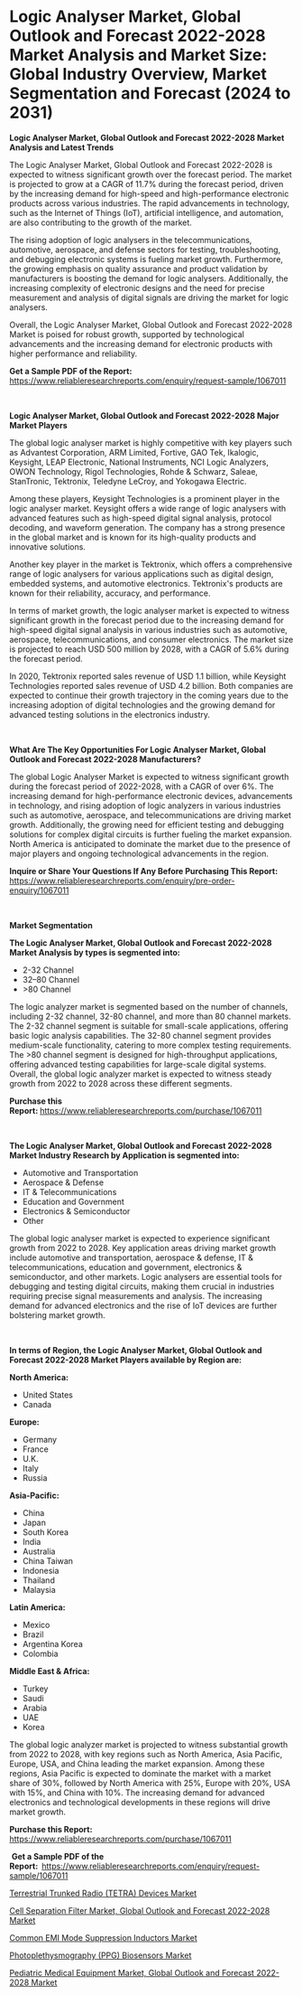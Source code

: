 <p><h1>Logic Analyser Market, Global Outlook and Forecast 2022-2028 Market Analysis and Market Size: Global Industry Overview, Market Segmentation and Forecast (2024 to 2031)</h1></p><p><strong>Logic Analyser Market, Global Outlook and Forecast 2022-2028 Market Analysis and Latest Trends</strong></p>
<p><p>The Logic Analyser Market, Global Outlook and Forecast 2022-2028 is expected to witness significant growth over the forecast period. The market is projected to grow at a CAGR of 11.7% during the forecast period, driven by the increasing demand for high-speed and high-performance electronic products across various industries. The rapid advancements in technology, such as the Internet of Things (IoT), artificial intelligence, and automation, are also contributing to the growth of the market.</p><p>The rising adoption of logic analysers in the telecommunications, automotive, aerospace, and defense sectors for testing, troubleshooting, and debugging electronic systems is fueling market growth. Furthermore, the growing emphasis on quality assurance and product validation by manufacturers is boosting the demand for logic analysers. Additionally, the increasing complexity of electronic designs and the need for precise measurement and analysis of digital signals are driving the market for logic analysers.</p><p>Overall, the Logic Analyser Market, Global Outlook and Forecast 2022-2028 Market is poised for robust growth, supported by technological advancements and the increasing demand for electronic products with higher performance and reliability.</p></p>
<p><strong>Get a Sample PDF of the Report:&nbsp;</strong> <a href="https://www.reliableresearchreports.com/enquiry/request-sample/1067011">https://www.reliableresearchreports.com/enquiry/request-sample/1067011</a></p>
<p>&nbsp;</p>
<p><strong>Logic Analyser Market, Global Outlook and Forecast 2022-2028 Major Market Players</strong></p>
<p><p>The global logic analyser market is highly competitive with key players such as Advantest Corporation, ARM Limited, Fortive, GAO Tek, Ikalogic, Keysight, LEAP Electronic, National Instruments, NCI Logic Analyzers, OWON Technology, Rigol Technologies, Rohde & Schwarz, Saleae, StanTronic, Tektronix, Teledyne LeCroy, and Yokogawa Electric.</p><p>Among these players, Keysight Technologies is a prominent player in the logic analyser market. Keysight offers a wide range of logic analysers with advanced features such as high-speed digital signal analysis, protocol decoding, and waveform generation. The company has a strong presence in the global market and is known for its high-quality products and innovative solutions.</p><p>Another key player in the market is Tektronix, which offers a comprehensive range of logic analysers for various applications such as digital design, embedded systems, and automotive electronics. Tektronix's products are known for their reliability, accuracy, and performance.</p><p>In terms of market growth, the logic analyser market is expected to witness significant growth in the forecast period due to the increasing demand for high-speed digital signal analysis in various industries such as automotive, aerospace, telecommunications, and consumer electronics. The market size is projected to reach USD 500 million by 2028, with a CAGR of 5.6% during the forecast period.</p><p>In 2020, Tektronix reported sales revenue of USD 1.1 billion, while Keysight Technologies reported sales revenue of USD 4.2 billion. Both companies are expected to continue their growth trajectory in the coming years due to the increasing adoption of digital technologies and the growing demand for advanced testing solutions in the electronics industry.</p></p>
<p>&nbsp;</p>
<p><strong>What Are The Key Opportunities For Logic Analyser Market, Global Outlook and Forecast 2022-2028 Manufacturers?</strong></p>
<p><p>The global Logic Analyser Market is expected to witness significant growth during the forecast period of 2022-2028, with a CAGR of over 6%. The increasing demand for high-performance electronic devices, advancements in technology, and rising adoption of logic analyzers in various industries such as automotive, aerospace, and telecommunications are driving market growth. Additionally, the growing need for efficient testing and debugging solutions for complex digital circuits is further fueling the market expansion. North America is anticipated to dominate the market due to the presence of major players and ongoing technological advancements in the region.</p></p>
<p><strong>Inquire or Share Your Questions If Any Before Purchasing This Report:</strong> <a href="https://www.reliableresearchreports.com/enquiry/pre-order-enquiry/1067011">https://www.reliableresearchreports.com/enquiry/pre-order-enquiry/1067011</a></p>
<p>&nbsp;</p>
<p><strong>Market Segmentation</strong></p>
<p><strong>The Logic Analyser Market, Global Outlook and Forecast 2022-2028 Market Analysis by types is segmented into:</strong></p>
<p><ul><li>2-32 Channel</li><li>32–80 Channel</li><li>>80 Channel</li></ul></p>
<p><p>The logic analyzer market is segmented based on the number of channels, including 2-32 channel, 32-80 channel, and more than 80 channel markets. The 2-32 channel segment is suitable for small-scale applications, offering basic logic analysis capabilities. The 32-80 channel segment provides medium-scale functionality, catering to more complex testing requirements. The >80 channel segment is designed for high-throughput applications, offering advanced testing capabilities for large-scale digital systems. Overall, the global logic analyzer market is expected to witness steady growth from 2022 to 2028 across these different segments.</p></p>
<p><strong>Purchase this Report:&nbsp;</strong><a href="https://www.reliableresearchreports.com/purchase/1067011">https://www.reliableresearchreports.com/purchase/1067011</a></p>
<p>&nbsp;</p>
<p><strong>The Logic Analyser Market, Global Outlook and Forecast 2022-2028 Market Industry Research by Application is segmented into:</strong></p>
<p><ul><li>Automotive and Transportation</li><li>Aerospace & Defense</li><li>IT & Telecommunications</li><li>Education and Government</li><li>Electronics & Semiconductor</li><li>Other</li></ul></p>
<p><p>The global logic analyser market is expected to experience significant growth from 2022 to 2028. Key application areas driving market growth include automotive and transportation, aerospace & defense, IT & telecommunications, education and government, electronics & semiconductor, and other markets. Logic analysers are essential tools for debugging and testing digital circuits, making them crucial in industries requiring precise signal measurements and analysis. The increasing demand for advanced electronics and the rise of IoT devices are further bolstering market growth.</p></p>
<p>&nbsp;</p>
<p><strong>In terms of Region, the Logic Analyser Market, Global Outlook and Forecast 2022-2028 Market Players available by Region are:</strong></p>
<p>
    <p> <strong> North America: </strong>
        <ul>
            <li>United States</li>
            <li>Canada</li>
        </ul>
        </p> 
    <p> <strong> Europe: </strong>
        <ul>
            <li>Germany</li>
            <li>France</li>
            <li>U.K.</li>
            <li>Italy</li>
            <li>Russia</li>
        </ul>
        </p> 
    <p> <strong> Asia-Pacific: </strong>
        <ul>
            <li>China</li>
            <li>Japan</li>
            <li>South Korea</li>
            <li>India</li>
            <li>Australia</li>
            <li>China Taiwan</li>
            <li>Indonesia</li>
            <li>Thailand</li>
            <li>Malaysia</li>
        </ul>
        </p> 
    <p> <strong> Latin America: </strong>
        <ul>
            <li>Mexico</li>
            <li>Brazil</li>
            <li>Argentina Korea</li>
            <li>Colombia</li>
        </ul>
        </p> 
    <p> <strong> Middle East & Africa: </strong>
        <ul>
            <li>Turkey</li>
            <li>Saudi</li>
            <li>Arabia</li>
            <li>UAE</li>
            <li>Korea</li>
        </ul>
    </p>
    </p>
<p><p>The global logic analyzer market is projected to witness substantial growth from 2022 to 2028, with key regions such as North America, Asia Pacific, Europe, USA, and China leading the market expansion. Among these regions, Asia Pacific is expected to dominate the market with a market share of 30%, followed by North America with 25%, Europe with 20%, USA with 15%, and China with 10%. The increasing demand for advanced electronics and technological developments in these regions will drive market growth.</p></p>
<p><strong>Purchase this Report: </strong><a href="https://www.reliableresearchreports.com/purchase/1067011">https://www.reliableresearchreports.com/purchase/1067011</a></p>
<p>&nbsp;<strong>Get a Sample PDF of the Report:&nbsp;&nbsp;</strong><a href="https://www.reliableresearchreports.com/enquiry/request-sample/1067011">https://www.reliableresearchreports.com/enquiry/request-sample/1067011</a></p>
<p><strong></strong></p>
<p><p><a href="https://medium.com/@staceyhilll87/terrestrial-trunked-radio-tetra-devices-market-research-report-its-history-and-forecast-2024-to-f95d924f5f33">Terrestrial Trunked Radio (TETRA) Devices Market</a></p><p><a href="https://github.com/zjyglelu/Market-Research-Report-List-1/blob/main/cell-separation-filter-market-global-outlook-and-forecast-2022-2028-market.md">Cell Separation Filter Market, Global Outlook and Forecast 2022-2028 Market</a></p><p><a href="https://medium.com/p/bc8062c1f858/edit">Common EMI Mode Suppression Inductors Market</a></p><p><a href="https://medium.com/p/d6bc2d3a86f2/edit">Photoplethysmography (PPG) Biosensors Market</a></p><p><a href="https://github.com/eeaveuhhh/Market-Research-Report-List-1/blob/main/pediatric-medical-equipment-market-global-outlook-and-forecast-2022-2028-market.md">Pediatric Medical Equipment Market, Global Outlook and Forecast 2022-2028 Market</a></p></p>